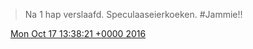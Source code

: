 > Na 1 hap verslaafd\. Speculaaseierkoeken\. \#Jammie\!\!

<img src="../../media/tweet.ico" width="12" /> [Mon Oct 17 13:38:21 +0000 2016](https://twitter.com/DromerDenker/status/788011267004981248)